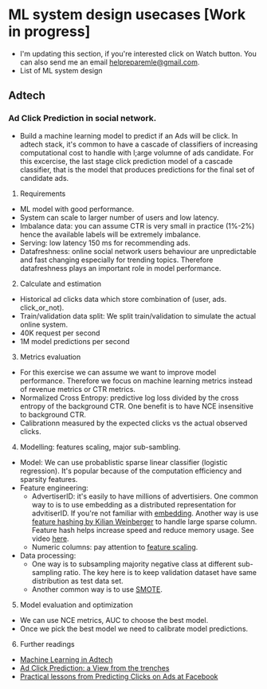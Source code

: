 # ML system design usecases [Work in progress]
* I'm updating this section, if you're interested click on Watch button. You can also send me an email helpreparemle@gmail.com. 
* List of ML system design
## Adtech
### Ad Click Prediction in social network. 
* Build a machine learning model to predict if an Ads will be click. In adtech stack, it's common to have a cascade of classifiers of increasing computational cost to handle with l;arge volumne of ads candidate. For this excercise, 
the last stage click prediction model of a cascade classifier, that is the model that produces predictions for the final set of candidate ads.

1. Requirements
* ML model with good performance. 
* System can scale to larger number of users and low latency.  
* Imbalance data: you can assume CTR is very small in practice (1%-2%) hence the available labels will be extremely imbalance.
* Serving: low latency 150 ms for recommending ads. 
* Datafreshness: online social network users behaviour are unpredictable and fast changing especially for trending topics. Therefore datafreshness plays an important role in model performance. 

2. Calculate and estimation
* Historical ad clicks data which store combination of (user, ads. click_or_not). 
* Train/validation data split:  We split train/validation to simulate the actual online system. 
* 40K request per second
* 1M model predictions per second


3. Metrics evaluation
* For this exercise we can assume we want to improve model performance. Therefore we focus on machine learning metrics instead of revenue metrics or CTR metrics. 
* Normalized Cross Entropy: predictive log loss divided by the cross entropy of the background CTR. One benefit is to have NCE insensitive to background CTR. 
* Calibrationn measured by the expected clicks vs the actual observed clicks. 

4. Modelling: features scaling, major sub-sambling. 
* Model: We can use probablistic sparse linear classifier (logistic regression). It's popular because of the computation efficiency and sparsity features.
* Feature engineering:
    * AdvertiserID: it's easily to have millions of advertisiers. One common way to is to use embedding as a distributed representation for advitiserID. If you're not familiar with [embedding](https://blog.twitter.com/engineering/en_us/topics/insights/2018/embeddingsattwitter.html). Another way is use [feature hashing by Kilian Weinberger](https://arxiv.org/pdf/0902.2206.pdf) to handle large sparse column. Feature hash helps increase speed and reduce memory usage. See video [here](https://www.coursera.org/lecture/machine-learning-applications-big-data/hashing-trick-GswXH). 
    * Numeric columns: pay attention to [feature scaling](https://www.datacamp.com/community/tutorials/preprocessing-in-data-science-part-2-centering-scaling-and-logistic-regression).
* Data processing:
    * One way is to subsampling majority negative class at different sub-sampling ratio. The key here is to keep validation dataset have same distribution as test data set. 
    * Another common way is to use [SMOTE](https://arxiv.org/pdf/1106.1813.pdf).

5. Model evaluation and optimization
* We can use NCE metrics, AUC to choose the best model. 
* Once we pick the best model we need to calibrate model predictions. 

6. Further readings
* [Machine Learning in Adtech](https://www.slideshare.net/databricks/machine-learning-for-adtech-in-action-with-cyrille-dubarry-and-han-ju)
* [Ad Click Prediction: a View from the trenches](https://storage.googleapis.com/pub-tools-public-publication-data/pdf/41159.pdf)
* [Practical lessons from Predicting Clicks on Ads at Facebook](https://research.fb.com/wp-content/uploads/2016/11/practical-lessons-from-predicting-clicks-on-ads-at-facebook.pdf)